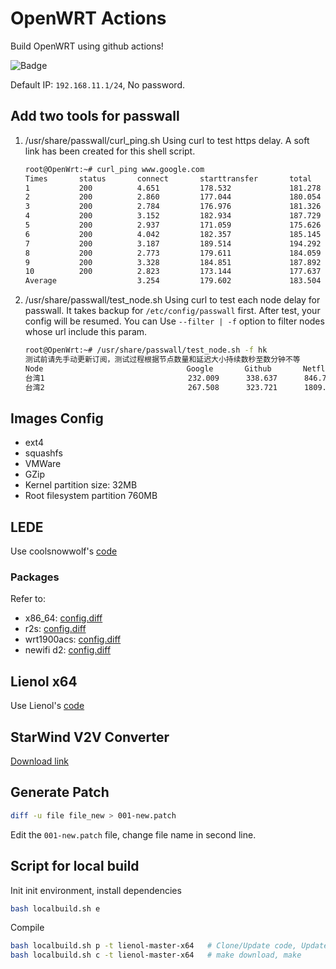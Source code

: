 # OpenWRT Actions

Build OpenWRT using github actions!

![Badge](https://github.com/alecthw/openwrt-actions/workflows/Openwrt-AutoBuild/badge.svg)

Default IP: `192.168.11.1/24`, No password.

## Add two tools for passwall

1. /usr/share/passwall/curl_ping.sh
    Using curl to test https delay. A soft link has been created for this shell script.

    ```bash
    root@OpenWrt:~# curl_ping www.google.com
    Times       status       connect       starttransfer       total
    1           200          4.651         178.532             181.278
    2           200          2.860         177.044             180.054
    3           200          2.784         176.976             181.326
    4           200          3.152         182.934             187.729
    5           200          2.937         171.059             175.626
    6           200          4.042         182.357             185.145
    7           200          3.187         189.514             194.292
    8           200          2.773         179.611             184.059
    9           200          3.328         184.851             187.892
    10          200          2.823         173.144             177.637
    Average                  3.254         179.602             183.504
    ```

2. /usr/share/passwall/test_node.sh
    Using curl to test each node delay for passwall. It takes backup for `/etc/config/passwall` first. After test, your config will be resumed.
    You can Use `--filter | -f` option to filter nodes whose url include this param.

    ```bash
    root@OpenWrt:~# /usr/share/passwall/test_node.sh -f hk
    测试前请先手动更新订阅，测试过程根据节点数量和延迟大小持续数秒至数分钟不等
    Node                                Google       Github       Netflix
    台湾1                                232.009      338.637      846.771
    台湾2                                267.508      323.721      1809.887
    ```

## Images Config

- ext4
- squashfs
- VMWare
- GZip
- Kernel partition size: 32MB
- Root filesystem partition 760MB

## LEDE

Use coolsnowwolf's [code](https://github.com/coolsnowwolf/lede)

### Packages

Refer to:

- x86_64: [config.diff](user/lede-x64/config.diff)
- r2s: [config.diff](user/lede-r2s/config.diff)
- wrt1900acs: [config.diff](user/lede-wrt1900acs/config.diff)
- newifi d2: [config.diff](user/lede-newifi_d2/config.diff)

## Lienol x64

Use Lienol's [code](https://github.com/Lienol/openwrt)

## StarWind V2V Converter

[Download link](https://www.starwindsoftware.com/tmplink/starwindconverter.exe)

## Generate Patch

``` bash
diff -u file file_new > 001-new.patch
```

Edit the `001-new.patch` file, change file name in second line.

## Script for local build

Init init environment, install dependencies

``` bash
bash localbuild.sh e
```

Compile

``` bash
bash localbuild.sh p -t lienol-master-x64   # Clone/Update code, Update feeds, apply custom settings, make defconfig
bash localbuild.sh c -t lienol-master-x64   # make download, make
```
